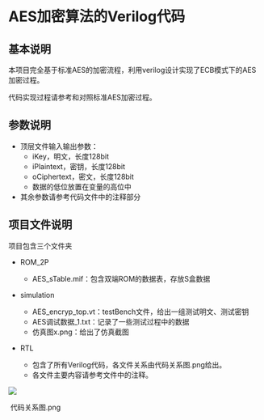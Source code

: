 # AES加密算法的Verilog代码

## 基本说明

本项目完全基于标准AES的加密流程，利用verilog设计实现了ECB模式下的AES加密过程。

代码实现过程请参考和对照标准AES加密过程。

## 参数说明

- 顶层文件输入输出参数：
  - iKey，明文，长度128bit
  - iPlaintext，密钥，长度128bit
  - oCiphertext，密文，长度128bit
  - 数据的低位放置在变量的高位中
- 其余参数请参考代码文件中的注释部分

## 项目文件说明

项目包含三个文件夹

- ROM_2P

  - AES_sTable.mif：包含双端ROM的数据表，存放S盒数据

- simulation

  - AES_encryp_top.vt：testBench文件，给出一组测试明文、测试密钥
  - AES调试数据_1.txt：记录了一些测试过程中的数据
  - 仿真图x.png：给出了仿真截图

- RTL

  - 包含了所有Verilog代码，各文件关系由代码关系图.png给出。
  - 各文件主要内容请参考文件中的注释。

  

![](https://github.com/eda-lab/AES-based-on-FPGA/blob/master/AES_verilog_demo/RTL/代码关系图.png)

​																					代码关系图.png



